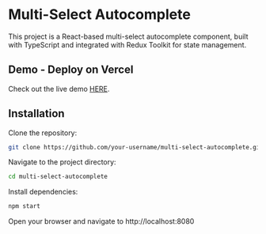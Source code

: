 # Multi-Select Autocomplete

This project is a React-based multi-select autocomplete component, built with TypeScript and integrated with Redux Toolkit for state management.

## Demo - Deploy on Vercel

Check out the live demo [HERE](https://multi-select-autocomplete-git-main-idil-tugbas-projects.vercel.app/).

## Installation

Clone the repository:

```bash
git clone https://github.com/your-username/multi-select-autocomplete.git
```

Navigate to the project directory:

```bash
cd multi-select-autocomplete
```

Install dependencies:

```bash
npm start
```

Open your browser and navigate to http://localhost:8080
